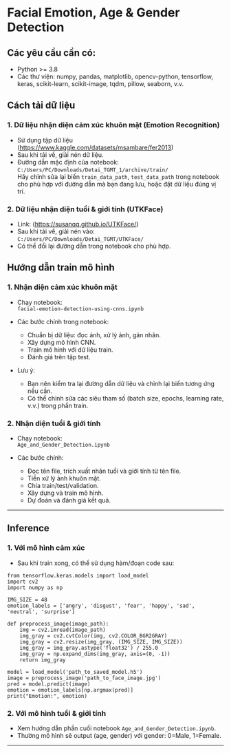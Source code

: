 # Facial Emotion, Age & Gender Detection

## Các yêu cầu cần có:
- Python >= 3.8
- Các thư viện: numpy, pandas, matplotlib, opencv-python, tensorflow, keras, scikit-learn, scikit-image, tqdm, pillow, seaborn, v.v.

## Cách tải dữ liệu

### 1. Dữ liệu nhận diện cảm xúc khuôn mặt (Emotion Recognition)
- Sử dụng tập dữ liệu (https://www.kaggle.com/datasets/msambare/fer2013)
- Sau khi tải về, giải nén dữ liệu. 
- Đường dẫn mặc định của notebook:  
  `C:/Users/PC/Downloads/Detai_TGMT_1/archive/train/`  
  Hãy chỉnh sửa lại biến `train_data_path`, `test_data_path` trong notebook cho phù hợp với đường dẫn mà bạn đang lưu, hoặc đặt dữ liệu đúng vị trí.

### 2. Dữ liệu nhận diện tuổi & giới tính (UTKFace)
- Link: (https://susanqq.github.io/UTKFace/)
- Sau khi tải về, giải nén vào:  
  `C:/Users/PC/Downloads/Detai_TGMT/UTKFace/`
- Có thể đổi lại đường dẫn trong notebook cho phù hợp.


## Hướng dẫn train mô hình

### 1. Nhận diện cảm xúc khuôn mặt

- Chạy notebook:  
  `facial-emotion-detection-using-cnns.ipynb`

- Các bước chính trong notebook:
  - Chuẩn bị dữ liệu: đọc ảnh, xử lý ảnh, gán nhãn.
  - Xây dựng mô hình CNN.
  - Train mô hình với dữ liệu train.
  - Đánh giá trên tập test.

- Lưu ý:
  - Bạn nên kiểm tra lại đường dẫn dữ liệu và chỉnh lại biến tương ứng nếu cần.
  - Có thể chỉnh sửa các siêu tham số (batch size, epochs, learning rate, v.v.) trong phần train.

### 2. Nhận diện tuổi & giới tính

- Chạy notebook:  
  `Age_and_Gender_Detection.ipynb`

- Các bước chính:
  - Đọc tên file, trích xuất nhãn tuổi và giới tính từ tên file.
  - Tiền xử lý ảnh khuôn mặt.
  - Chia train/test/validation.
  - Xây dựng và train mô hình.
  - Dự đoán và đánh giá kết quả.

---

## Inference
### 1. Với mô hình cảm xúc

- Sau khi train xong, có thể sử dụng hàm/đoạn code sau:

```
from tensorflow.keras.models import load_model
import cv2
import numpy as np

IMG_SIZE = 48
emotion_labels = ['angry', 'disgust', 'fear', 'happy', 'sad', 'neutral', 'surprise']

def preprocess_image(image_path):
    img = cv2.imread(image_path)
    img_gray = cv2.cvtColor(img, cv2.COLOR_BGR2GRAY)
    img_gray = cv2.resize(img_gray, (IMG_SIZE, IMG_SIZE))
    img_gray = img_gray.astype('float32') / 255.0
    img_gray = np.expand_dims(img_gray, axis=(0, -1))
    return img_gray

model = load_model('path_to_saved_model.h5')
image = preprocess_image('path_to_face_image.jpg')
pred = model.predict(image)
emotion = emotion_labels[np.argmax(pred)]
print("Emotion:", emotion)
```

### 2. Với mô hình tuổi & giới tính

- Xem hướng dẫn phần cuối notebook `Age_and_Gender_Detection.ipynb`.
- Thường mô hình sẽ output (age, gender) với gender: 0=Male, 1=Female.

---


